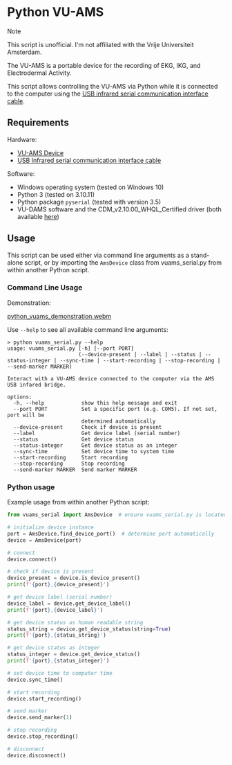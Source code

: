 # Python VU-AMS

> [!NOTE]  
> This script is unofficial. I'm not affiliated with the Vrije Universiteit Amsterdam.

The VU-AMS is a portable device for the recording of EKG, IKG, and Electrodermal Activity.

This script allows controlling the VU-AMS via Python while it is connected to the computer using the [USB infrared serial communication interface cable](https://vu-ams.nl/product/amsiusb/).

## Requirements

Hardware:
- [VU-AMS Device](https://vu-ams.nl/product/vu-ams/)
- [USB Infrared serial communication interface cable](https://vu-ams.nl/product/amsiusb/)

Software:
- Windows operating system (tested on Windows 10)
- Python 3 (tested on 3.10.11)
- Python package `pyserial` (tested with version 3.5)
- VU-DAMS software and the CDM_v2.10.00_WHQL_Certified driver (both available [here](https://vu-ams.nl/downloads/))

## Usage

This script can be used either via command line arguments as a stand-alone script, or by importing the `AmsDevice` class from vuams_serial.py from within another Python script.

### Command Line Usage

Demonstration:

[python_vuams_demonstration.webm](https://github.com/nixmo/python_vuams/assets/56759362/e2180eeb-5225-4d98-b11a-8c22064a94aa)

Use `--help` to see all available command line arguments:

```
> python vuams_serial.py --help
usage: vuams_serial.py [-h] [--port PORT]
                       (--device-present | --label | --status | --status-integer | --sync-time | --start-recording | --stop-recording | --send-marker MARKER)

Interact with a VU-AMS device connected to the computer via the AMS USB infared bridge.

options:
  -h, --help            show this help message and exit
  --port PORT           Set a specific port (e.g. COM5). If not set, port will be
                        determined automatically
  --device-present      Check if device is present
  --label               Get device label (serial number)
  --status              Get device status
  --status-integer      Get device status as an integer
  --sync-time           Set device time to system time
  --start-recording     Start recording
  --stop-recording      Stop recording
  --send-marker MARKER  Send marker MARKER
```

### Python usage

Example usage from within another Python script:

```python
from vuams_serial import AmsDevice  # ensure vuams_serial.py is located in the same folder as this script

# initialize device instance
port = AmsDevice.find_device_port()  # determine port automatically
device = AmsDevice(port)

# connect
device.connect()

# check if device is present
device_present = device.is_device_present()
print(f'{port},{device_present}')

# get device label (serial number)
device_label = device.get_device_label()
print(f'{port},{device_label}')

# get device status as human readable string
status_string = device.get_device_status(string=True)
print(f'{port},{status_string}')

# get device status as integer
status_integer = device.get_device_status()
print(f'{port},{status_integer}')

# set device time to computer time
device.sync_time()

# start recording
device.start_recording()

# send marker
device.send_marker(1)

# stop recording
device.stop_recording()

# disconnect
device.disconnect()
```
